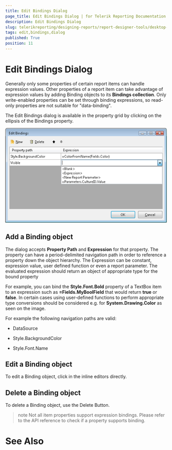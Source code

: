 ```yaml
---
title: Edit Bindings Dialog
page_title: Edit Bindings Dialog | for Telerik Reporting Documentation
description: Edit Bindings Dialog
slug: telerikreporting/designing-reports/report-designer-tools/desktop-designers/tools/edit-bindings-dialog
tags: edit,bindings,dialog
published: True
position: 11
---
```


# Edit Bindings Dialog



Generally only some properties of certain report 
      items can handle expression values. Other properties of a report item can 
      take advantage of expression values by adding Binding objects to its __Bindings 
      collection__. Only write-enabled properties can be set through binding expressions, 
      so read-only properties are not suitable for "data-binding".

The Edit Bindings dialog is available in the property grid by
        clicking on the ellipsis of the Bindings property.
        
  ![](images/UI/Bindings.png)

## Add a Binding object

The dialog accepts __Property Path__ and
            __Expression__ for that property.
            The property can have a period-delimited navigation path in order to reference 
            a property down the object hierarchy. The Expression can be constant, expression value, user defined function 
            or even a report parameter. The evaluated expression should return an 
            object of appropriate type for the bound property

For example, you can bind the __Style.Font.Bold__ 
            property of a TextBox item to an expression such as __=Fields.MyBoolField__ that would 
            return __true__ or __false__.
            In certain cases using user-defined functions to perform appropriate type 
            conversions should be considered e.g. for __System.Drawing.Color__ as seen 
            on the image.

For example the following navigation paths are valid:
            

* DataSource
                

* Style.BackgroundColor
                

* Style.Font.Name
                

## Edit a Binding object

To edit a Binding object, click in the inline editors directly.

## Delete a Binding object

To delete a Binding object, use the Delete Button.

>note Not all item properties support expression bindings. Please refer to the                API reference to check if a property supports binding.              


# See Also
